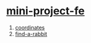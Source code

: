 # [mini-project-fe](https://leejuhankr.github.io/mini-project-fe/)

1. [coordinates](./coordinates/index.html)
2. [find-a-rabbit](./find-a-rabbit/index.html)